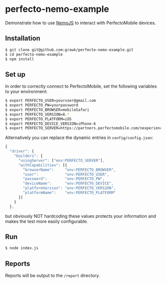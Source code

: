 # perfecto-nemo-example

Demonstrate how to use [NemoJS](https://nemo.js.org) to interact with PerfectoMobile devices.

## Installation

```bash
$ git clone git@github.com:grawk/perfecto-nemo-example.git
$ cd perfecto-nemo-example
$ npm install
```

## Set up

In order to correctly connect to PerfectoMobile, set the following variables to your environment:

```bash
$ export PERFECTO_USER=youruser@gmail.com
$ export PERFECTO_PW=yourpassword
$ export PERFECTO_BROWSER=mobileSafari
$ export PERFECTO_VERSION=8.*
$ export PERFECTO_PLATFORM=iOS
$ export PERFECTO_DEVICE_VERSION=iPhone-6
$ export PERFECTO_SERVER=https://partners.perfectomobile.com/nexperience/perfectomobile/wd/hub
```

Alternatively you can replace the dynamic entries in `config/config.json`:

```javascript
{
  "driver": {
    "builders": {
      "usingServer": ["env:PERFECTO_SERVER"],
      "withCapabilities": [{
        "browserName":     "env:PERFECTO_BROWSER",
        "user":            "env:PERFECTO_USER",
        "password":        "env:PERFECTO_PW",
        "deviceName":      "env:PERFECTO_DEVICE",
        "platformVersion": "env:PERFECTO_VERSION",
        "platformName":    "env:PERFECTO_PLATFORM"
      }]
    }
  },
```

but obviously NOT hardcoding these values protects your information and makes the test more easily configurable.

## Run

```bash
$ node index.js
```

## Reports

Reports will be output to the `/report` directory.